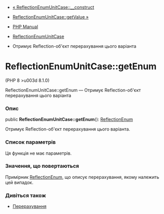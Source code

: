 - [«
ReflectionEnumUnitCase::\_\_construct](reflectionenumunitcase.construct.md)
- [ReflectionEnumUnitCase::getValue
»](reflectionenumunitcase.getvalue.md)

- [PHP Manual](index.md)
- [ReflectionEnumUnitCase](class.reflectionenumunitcase.md)
- Отримує Reflection-об'єкт перерахування цього варіанта

# ReflectionEnumUnitCase::getEnum

(PHP 8 \>u003d 8.1.0)

ReflectionEnumUnitCase::getEnum — Отримує Reflection-об'єкт
перерахування цього варіанта

### Опис

public **ReflectionEnumUnitCase::getEnum**():
[ReflectionEnum](class.reflectionenum.md)

Отримує Reflection-об'єкт перерахування цього варіанта.

### Список параметрів

Ця функція не має параметрів.

### Значення, що повертаються

Примірник [ReflectionEnum](class.reflectionenum.md), що описує
перерахування, якому належить цей випадок.

### Дивіться також

- [Перерахування](language.enumerations.md)
